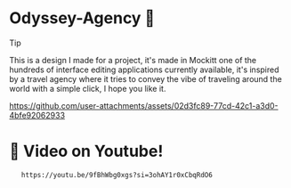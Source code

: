 # Odyssey-Agency 🍃
> [!TIP]
> This is a design I made for a project, it's made in Mockitt one of the hundreds of interface editing applications currently available, it's inspired by a travel agency where it tries to convey the vibe of traveling around the world with a simple click, I hope you like it.

https://github.com/user-attachments/assets/02d3fc89-77cd-42c1-a3d0-4bfe92062933

# 🌋 Video on Youtube!
```text
   https://youtu.be/9fBhWbg0xgs?si=3ohAY1r0xCbqRdO6
   ```

 


